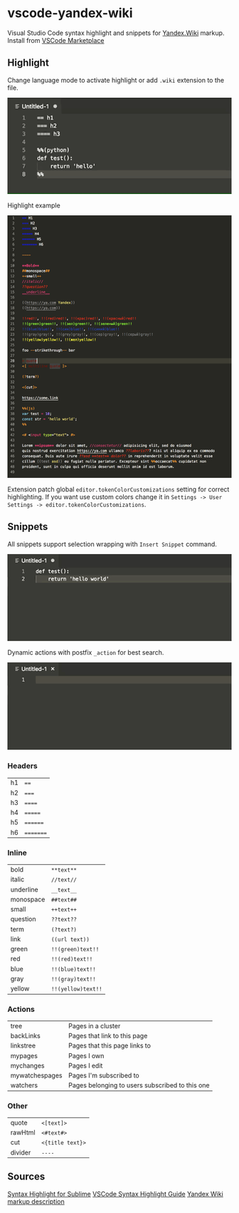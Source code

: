 # vscode-yandex-wiki

Visual Studio Code syntax highlight and snippets for [Yandex.Wiki](https://yandex.ru/support/connect-wiki/static-markup.html?lang=en) markup. Install from [VSCode Marketplace](https://marketplace.visualstudio.com/itemdetails?itemName=rusnasonov.vscode-yandex-wiki)


## Highlight

Change language mode to activate highlight or add `.wiki` extension to the file.

![Mode](./resources/mode.gif)

Highlight example

![Theme sample](./resources/theme_sample.png)

Extension patch global `editor.tokenColorCustomizations` setting for correct highlighting. If you want use custom colors change it in `Settings -> User Settings -> editor.tokenColorCustomizations`.

## Snippets

All snippets support selection wrapping with `Insert Snippet` command.

![Wrap](./resources/wrap.gif)


Dynamic actions with postfix `_action` for best search.

![Action](./resources/action.gif)

### Headers

|    |           |
|----|-----------| 
| h1 | `==`      | 
| h2 | `===`     | 
| h3 | `====`    | 
| h4 | `=====`   | 
| h5 | `======`  | 
| h6 | `=======` | 

### Inline

|           |                    |
|-----------|--------------------| 
| bold      | `**text**`         | 
| italic    | `//text//`         | 
| underline | `__text__`         | 
| monospace | `##text##`         | 
| small     | `++text++`         | 
| question  | `??text??`         | 
| term      | `(?text?)`         |
| link      | `((url text))`     | 
| green     | `!!(green)text!!`  | 
| red       | `!!(red)text!!`    | 
| blue      | `!!(blue)text!!`   | 
| gray      | `!!(gray)text!!`   | 
| yellow    | `!!(yellow)text!!` | 


### Actions

|                |                                                 |
|----------------|-------------------------------------------------| 
| tree           | Pages in a cluster                              | 
| backLinks      | Pages that link to this page                    | 
| linkstree      | Pages that this page links to                   | 
| mypages        | Pages I own                                     | 
| mychanges      | Pages I edit                                    | 
| mywatchespages | Pages I'm subscribed to                         | 
| watchers       | Pages belonging to users subscribed to this one | 

### Other

|         |                  |
|---------|------------------| 
| quote   | `<[text]>`       | 
| rawHtml | `<#text#>`       | 
| cut     | `<{title text}>` | 
| divider | `----`           | 



## Sources

[Syntax Highlight for Sublime](https://github.com/anton-rudeshko/sublime-yandex-wiki)
[VSCode Syntax Highlight Guide](https://code.visualstudio.com/api/language-extensions/syntax-highlight-guide)
[Yandex Wiki markup description](https://yandex.ru/support/connect-wiki/static-markup.html?lang=en)